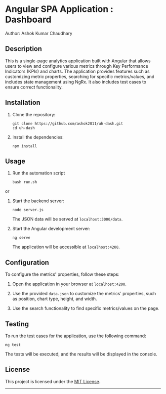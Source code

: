 # Angular SPA Application : Dashboard

Author: Ashok Kumar Chaudhary

## Description

This is a single-page analytics application built with Angular that allows users to view and configure various metrics through Key Performance Indicators (KPIs) and charts. The application provides features such as customizing metric properties, searching for specific metrics/values, and includes state management using NgRx. It also includes test cases to ensure correct functionality.

## Installation

1. Clone the repository:

   ```shell
   git clone https://github.com/ashok2811/uh-dash.git
   cd uh-dash
   ```

2. Install the dependencies:

   ```shell
   npm install
   ```

## Usage

1. Run the automation script
   ```shell
   bash run.sh
   ```

or

1. Start the backend server:

   ```shell
   node server.js
   ```

   The JSON data will be served at `localhost:3000/data`.

1. Start the Angular development server:

   ```shell
   ng serve
   ```

   The application will be accessible at `localhost:4200`.

## Configuration

To configure the metrics' properties, follow these steps:

1. Open the application in your browser at `localhost:4200`.

2. Use the provided `data.json` to customize the metrics' properties, such as position, chart type, height, and width.

3. Use the search functionality to find specific metrics/values on the page.

## Testing

To run the test cases for the application, use the following command:

```shell
ng test
```

The tests will be executed, and the results will be displayed in the console.

## License

This project is licensed under the [MIT License](LICENSE).

---
